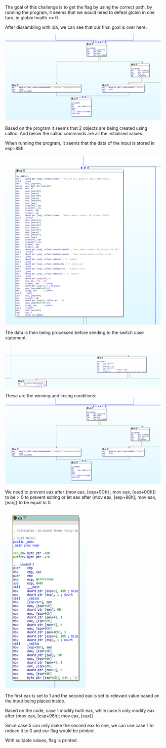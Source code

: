 The goal of this challenge is to get the flag by using the correct path, by running the program, it seems that we would need to defeat globin in one turn, ie globin health <= 0.

After dissambling with ida, we can see that our final goal is over here.

![alt text](image.png)

Based on the program it seems that 2 objects are being created using calloc. And below the calloc commands are all the initialised values.

When running the program, it seems that the data of the input is stored in esp+88h.

![alt text](image-1.png)

The data is then being processed before sending to the switch case statement.

![alt text](image-2.png)


These are the winning and losing conditions:
![alt text](image.png)

We need to prevent eax after {mov eax, [esp+9Ch] ; mov eax, [eax+0Ch]} to be > 0 to prevent exiting or let eax after {mov eax, [esp+98h]; mov eax, [eax]} to be equal to 0.


![alt text](image-5.png)

The first eax is set to 1 and the second eax is set to relevant value based on the input being placed inside.


Based on the code, case 1 modify both eax, while case 5 only modify eax after {mov eax, [esp+98h]; mov eax, [eax]} .

Since case 5 can only make the second eax to one, we can use case 1 to reduce it to 0 and our flag would be printed.

With suitable values, flag is printed.


